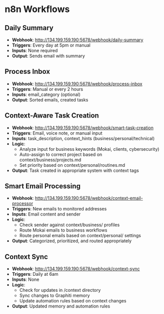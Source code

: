 # n8n Workflows

## Daily Summary
- **Webhook**: http://134.199.159.190:5678/webhook/daily-summary
- **Triggers**: Every day at 5pm or manual
- **Inputs**: None required
- **Output**: Sends email with summary

## Process Inbox
- **Webhook**: http://134.199.159.190:5678/webhook/process-inbox
- **Triggers**: Manual or every 2 hours
- **Inputs**: email_category (optional)
- **Output**: Sorted emails, created tasks

## Context-Aware Task Creation
- **Webhook**: http://134.199.159.190:5678/webhook/smart-task-creation
- **Triggers**: Email, voice note, or manual input
- **Inputs**: task_description, context_hints (business/personal/technical)
- **Logic**:
  - Analyze input for business keywords (Mokai, clients, cybersecurity)
  - Auto-assign to correct project based on context/business/projects.md
  - Set priority based on context/personal/routines.md
- **Output**: Task created in appropriate system with context tags

## Smart Email Processing
- **Webhook**: http://134.199.159.190:5678/webhook/context-email-processor
- **Triggers**: New emails to monitored addresses
- **Inputs**: Email content and sender
- **Logic**:
  - Check sender against context/business/ profiles
  - Route Mokai emails to business workflows
  - Route personal emails based on context/personal/ settings
- **Output**: Categorized, prioritized, and routed appropriately

## Context Sync
- **Webhook**: http://134.199.159.190:5678/webhook/context-sync
- **Triggers**: Daily at 6am
- **Inputs**: None
- **Logic**:
  - Check for updates in /context directory
  - Sync changes to Graphiti memory
  - Update automation rules based on context changes
- **Output**: Updated memory and automation rules
